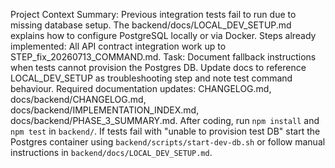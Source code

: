 Project Context Summary: Previous integration tests fail to run due to missing database setup. The backend/docs/LOCAL_DEV_SETUP.md explains how to configure PostgreSQL locally or via Docker.
Steps already implemented: All API contract integration work up to STEP_fix_20260713_COMMAND.md.
Task: Document fallback instructions when tests cannot provision the Postgres DB. Update docs to reference LOCAL_DEV_SETUP as troubleshooting step and note test command behaviour.
Required documentation updates: CHANGELOG.md, docs/backend/CHANGELOG.md, docs/backend/IMPLEMENTATION_INDEX.md, docs/backend/PHASE_3_SUMMARY.md.
After coding, run `npm install` and `npm test` in `backend/`. If tests fail with "unable to provision test DB" start the Postgres container using `backend/scripts/start-dev-db.sh` or follow manual instructions in `backend/docs/LOCAL_DEV_SETUP.md`.
